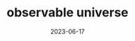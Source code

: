 ---
title: "observable universe"
cc-type: hashtag
date: 2023-06-17
hashtag: observable-universe
subdivision-of:
  - universe
tags:
  - astronomy
---